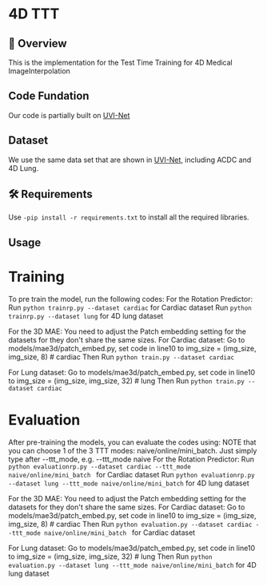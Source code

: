 # 4D TTT

## 📖 Overview
This is the implementation for the Test Time Training for 4D Medical ImageInterpolation

## Code Fundation
Our code is partially built on [UVI-Net](https://github.com/jungeun122333/UVI-Net)

## Dataset
We use the same data set that are shown in [UVI-Net](https://github.com/jungeun122333/UVI-Net), including ACDC and 4D Lung.

## 🛠️ Requirements
Use  `-pip install -r requirements.txt` to install all the required libraries.

## Usage
# Training
To pre train the model, run the following codes:
For the Rotation Predictor: 
 Run `python trainrp.py --dataset cardiac` for Cardiac dataset
 Run `python trainrp.py --dataset lung` for 4D lung dataset

For the 3D MAE:
You need to adjust the Patch embedding setting for the datasets for they don't share the same sizes.
For Cardiac dataset:
Go to models/mae3d/patch_embed.py, set code in line10 to img_size = (img_size, img_size, 8)  # cardiac
Then Run `python train.py --dataset cardiac`

For Lung dataset:
Go to models/mae3d/patch_embed.py, set code in line10 to img_size = (img_size, img_size, 32)  # lung
Then Run `python train.py --dataset cardiac`

# Evaluation
After pre-training the models, you can evaluate the codes using:
 NOTE that you can choose 1 of the 3 TTT modes: naive/online/mini_batch. Just simply type after --ttt_mode, e.g. --ttt_mode naive
For the Rotation Predictor: 
 Run `python evaluationrp.py --dataset cardiac --ttt_mode naive/online/mini_batch ` for Cardiac dataset
 Run `python evaluationrp.py --dataset lung --ttt_mode naive/online/mini_batch` for 4D lung dataset

For the 3D MAE:
 You need to adjust the Patch embedding setting for the datasets for they don't share the same sizes.
For Cardiac dataset:
Go to models/mae3d/patch_embed.py, set code in line10 to img_size = (img_size, img_size, 8)  # cardiac
 Then Run `python evaluation.py --dataset cardiac --ttt_mode naive/online/mini_batch ` for Cardiac dataset

For Lung dataset:
Go to models/mae3d/patch_embed.py, set code in line10 to img_size = (img_size, img_size, 32)  # lung
 Then Run `python evaluation.py --dataset lung --ttt_mode naive/online/mini_batch` for 4D lung dataset
